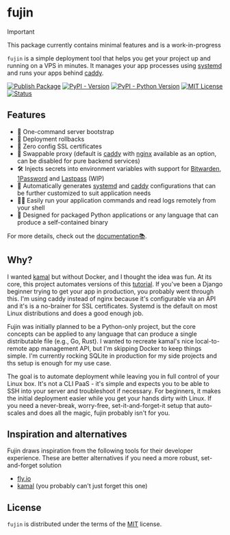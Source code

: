 # fujin

> [!IMPORTANT]
> This package currently contains minimal features and is a work-in-progress

<!-- content:start -->

`fujin` is a simple deployment tool that helps you get your project up and running on a VPS in minutes. It manages your app processes using [systemd](https://systemd.io) and runs your apps behind [caddy](https://caddyserver.com).

[![Publish Package](https://github.com/falcopackages/fujin/actions/workflows/publish.yml/badge.svg)](https://github.com/falcopackages/fujin/actions/workflows/publish.yml)
[![PyPI - Version](https://img.shields.io/pypi/v/fujin-cli.svg)](https://pypi.org/project/fujin-cli)
[![PyPI - Python Version](https://img.shields.io/pypi/pyversions/fujin-cli.svg)](https://pypi.org/project/fujin-cli)
[![MIT License](https://img.shields.io/badge/license-MIT-blue.svg)](https://github.com/falcopackages/fujin/blob/main/LICENSE.txt)
[![Status](https://img.shields.io/pypi/status/fujin-cli.svg)](https://pypi.org/project/fujin-cli)

## Features

- 🚀 One-command server bootstrap
- 🔄 Deployment rollbacks
- 🔐 Zero config SSL certificates
- 🔁 Swappable proxy (default is [caddy](https://caddyserver.com) with [nginx](https://nginx.org/en/) available as an option, can be disabled for pure backend services)
- 🛠️ Injects secrets into environment variables with support for [Bitwarden](https://bitwarden.com/), [1Password](https://1password.com) and [Lastpass](https://www.lastpass.com/) (WIP)
- 📝 Automatically generates [systemd](https://systemd.io/) and [caddy](https://caddyserver.com) configurations that can be further customized to suit application needs
- 👨‍💻 Easily run your application commands and read logs remotely from your shell
- 🐍 Designed for packaged Python applications or any language that can produce a self-contained binary

For more details, check out the [documentation📚](https://fujin.oluwatobi.dev/en/latest/).

## Why?

I wanted [kamal](https://kamal-deploy.org/) but without Docker, and I thought the idea was fun. At its core, this project automates versions of this [tutorial](https://www.digitalocean.com/community/tutorials/how-to-set-up-django-with-postgres-nginx-and-gunicorn-on-ubuntu). If you've been a Django beginner 
trying to get your app in production, you probably went through this. I'm using caddy instead of nginx because it's configurable via an API and it's is a no-brainer for SSL certificates. Systemd is the default on most Linux distributions and does a good enough job.

Fujin was initially planned to be a Python-only project, but the core concepts can be applied to any language that can produce a single distributable file (e.g., Go, Rust). I wanted to recreate kamal's nice local-to-remote app management API, but I'm skipping Docker to keep things simple. 
I'm currently rocking SQLite in production for my side projects and ths setup is enough for my use case.

The goal is to automate deployment while leaving you in full control of your Linux box. It's not a CLI PaaS - it's simple and expects you to be able to SSH into your server and troubleshoot if necessary. For beginners, it makes the initial deployment easier while you get your hands dirty with Linux.
If you need a never-break, worry-free, set-it-and-forget-it setup that auto-scales and does all the magic, fujin probably isn't for you.

## Inspiration and alternatives

Fujin draws inspiration from the following tools for their developer experience. These are better alternatives if you need a more robust, set-and-forget solution

- [fly.io](https://fly.io/)
- [kamal](https://kamal-deploy.org/) (you probably can't just forget this one)

## License

`fujin` is distributed under the terms of the [MIT](https://spdx.org/licenses/MIT.html) license.

<!-- content:end -->
